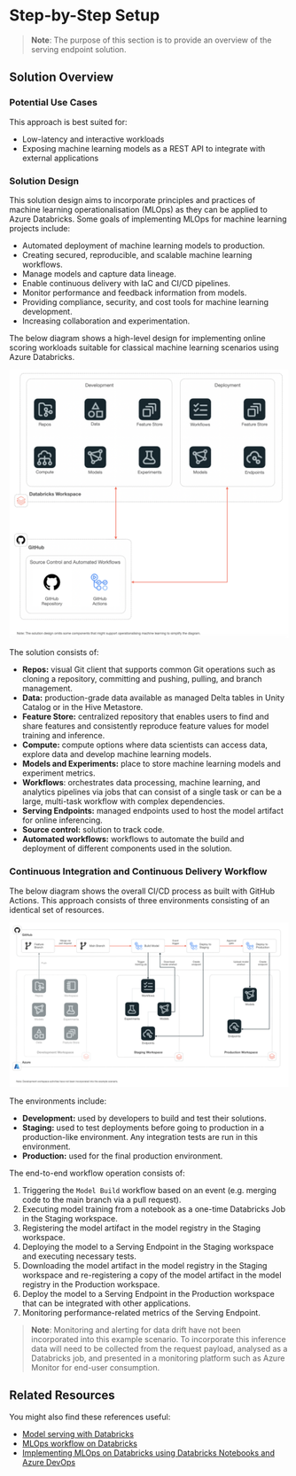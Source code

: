 # Step-by-Step Setup

> **Note**:
> The purpose of this section is to provide an overview of the serving endpoint solution.

## Solution Overview

### Potential Use Cases

This approach is best suited for:

- Low-latency and interactive workloads
- Exposing machine learning models as a REST API to integrate with external applications

### Solution Design

This solution design aims to incorporate principles and practices of machine learning operationalisation (MLOps) as they can be applied to Azure Databricks. Some goals of implementing MLOps for machine learning projects include:

- Automated deployment of machine learning models to production.
- Creating secured, reproducible, and scalable machine learning workflows.
- Manage models and capture data lineage.
- Enable continuous delivery with IaC and CI/CD pipelines.
- Monitor performance and feedback information from models.
- Providing compliance, security, and cost tools for machine learning development.
- Increasing collaboration and experimentation.

The below diagram shows a high-level design for implementing online scoring workloads suitable for classical machine learning scenarios using Azure Databricks.

![design](./images/serving-endpoint.png)

The solution consists of:

- **Repos:** visual Git client that supports common Git operations such as cloning a repository, committing and pushing, pulling, and branch management.
- **Data:** production-grade data available as managed Delta tables in Unity Catalog or in the Hive Metastore.
- **Feature Store:** centralized repository that enables users to find and share features and consistently reproduce feature values for model training and inference.
- **Compute:** compute options where data scientists can access data, explore data and develop machine learning models.
- **Models and Experiments:** place to store machine learning models and experiment metrics.
- **Workflows**: orchestrates data processing, machine learning, and analytics pipelines via jobs that can consist of a single task or can be a large, multi-task workflow with complex dependencies.
- **Serving Endpoints:** managed endpoints used to host the model artifact for online inferencing.
- **Source control:** solution to track code.
- **Automated workflows:** workflows to automate the build and deployment of different components used in the solution.

### Continuous Integration and Continuous Delivery Workflow

The below diagram shows the overall CI/CD process as built with GitHub Actions. This approach consists of three environments consisting of an identical set of resources.

![design](./images/serving-endpoint-cicd.png)

The environments include:

- **Development:** used by developers to build and test their solutions.
- **Staging:** used to test deployments before going to production in a production-like environment. Any integration tests are run in this environment.
- **Production:** used for the final production environment.

The end-to-end workflow operation consists of:

1. Triggering the `Model Build` workflow based on an event (e.g. merging code to the main branch via a pull request).
2. Executing model training from a notebook as a one-time Databricks Job in the Staging workspace.
3. Registering the model artifact in the model registry in the Staging workspace.
4. Deploying the model to a Serving Endpoint in the Staging workspace and executing necessary tests.
5. Downloading the model artifact in the model registry in the Staging workspace and re-registering a copy of the model artifact in the model registry in the Production workspace.
6. Deploy the model to a Serving Endpoint in the Production workspace that can be integrated with other applications.
7. Monitoring performance-related metrics of the Serving Endpoint.

> **Note**:
> Monitoring and alerting for data drift have not been incorporated into this example scenario. To incorporate this inference data will need to be collected from the request payload, analysed as a Databricks job, and presented in a monitoring platform such as Azure Monitor for end-user consumption.

## Related Resources

You might also find these references useful:

- [Model serving with Databricks](https://docs.databricks.com/machine-learning/model-serving/)
- [MLOps workflow on Databricks](https://docs.databricks.com/machine-learning/mlops/mlops-workflow.html)
- [Implementing MLOps on Databricks using Databricks Notebooks and Azure DevOps](https://www.databricks.com/blog/2022/01/05/implementing-mlops-on-databricks-using-databricks-notebooks-and-azure-devops-part-2.html)
